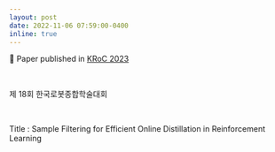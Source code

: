 ```yaml
---
layout: post
date: 2022-11-06 07:59:00-0400
inline: true
---
```


📜 Paper published in [KRoC 2023](https://kros.org/) 

<br/>

제 18회 한국로봇종합학술대회 

<br/>

Title : Sample Filtering for Efficient Online  Distillation in  Reinforcement Learning

